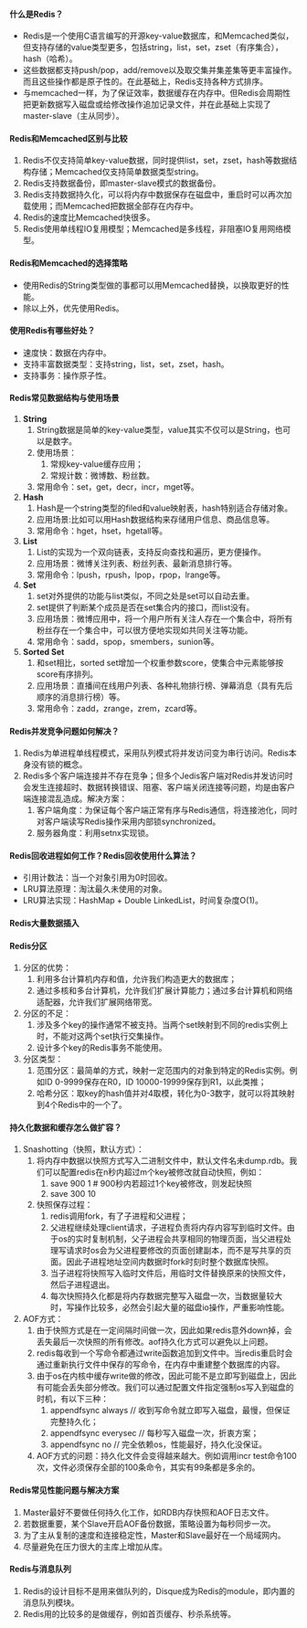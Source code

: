 #### 什么是Redis？
- Redis是一个使用C语言编写的开源key-value数据库，和Memcached类似，但支持存储的value类型更多，包括string，list，set，zset（有序集合），hash（哈希）。
- 这些数据都支持push/pop，add/remove以及取交集并集差集等更丰富操作。而且这些操作都是原子性的。在此基础上，Redis支持各种方式排序。
- 与memcached一样，为了保证效率，数据缓存在内存中。但Redis会周期性把更新数据写入磁盘或给修改操作追加记录文件，并在此基础上实现了master-slave（主从同步）。

#### Redis和Memcached区别与比较
1. Redis不仅支持简单key-value数据，同时提供list，set，zset，hash等数据结构存储；Memcached仅支持简单数据类型string。
2. Redis支持数据备份，即master-slave模式的数据备份。
3. Redis支持数据持久化，可以将内存中数据保存在磁盘中，重启时可以再次加载使用；而Memcached把数据全部存在内存中。
4. Redis的速度比Memcached快很多。
5. Redis使用单线程IO复用模型；Memcached是多线程，非阻塞IO复用网络模型。

#### Redis和Memcached的选择策略
- 使用Redis的String类型做的事都可以用Memcached替换，以换取更好的性能。
- 除以上外，优先使用Redis。

#### 使用Redis有哪些好处？
- 速度快：数据在内存中。
- 支持丰富数据类型：支持string，list，set，zset，hash。
- 支持事务：操作原子性。

#### Redis常见数据结构与使用场景
1. **String**
   1. String数据是简单的key-value类型，value其实不仅可以是String，也可以是数字。
   2. 使用场景：
      1. 常规key-value缓存应用；
      2. 常规计数：微博数、粉丝数。
   3. 常用命令：set，get，decr，incr，mget等。
2. **Hash**
   1. Hash是一个string类型的filed和value映射表，hash特别适合存储对象。
   2. 应用场景:比如可以用Hash数据结构来存储用户信息、商品信息等。
   3. 常用命令：hget，hset，hgetall等。
3. **List**
   1. List的实现为一个双向链表，支持反向查找和遍历，更方便操作。
   2. 应用场景：微博关注列表、粉丝列表、最新消息排行等。
   3. 常用命令：lpush，rpush，lpop，rpop，lrange等。
4. **Set**
   1. set对外提供的功能与list类似，不同之处是set可以自动去重。
   2. set提供了判断某个成员是否在set集合内的接口，而list没有。
   3. 应用场景：微博应用中，将一个用户所有关注人存在一个集合中，将所有粉丝存在一个集合中，可以很方便地实现如共同关注等功能。
   4. 常用命令：sadd，spop，smembers，sunion等。
5. **Sorted Set**
   1. 和set相比，sorted set增加一个权重参数score，使集合中元素能够按score有序排列。
   2. 应用场景：直播间在线用户列表、各种礼物排行榜、弹幕消息（具有先后顺序的消息排行榜）等。
   3. 常用命令：zadd，zrange，zrem，zcard等。

#### Redis并发竞争问题如何解决？
1. Redis为单进程单线程模式，采用队列模式将并发访问变为串行访问。Redis本身没有锁的概念。
2. Redis多个客户端连接并不存在竞争；但多个Jedis客户端对Redis并发访问时会发生连接超时、数据转换错误、阻塞、客户端关闭连接等问题，均是由客户端连接混乱造成。解决方案：
   1. 客户端角度：为保证每个客户端正常有序与Redis通信，将连接池化，同时对客户端读写Redis操作采用内部锁synchronized。
   2. 服务器角度：利用setnx实现锁。

#### Redis回收进程如何工作？Redis回收使用什么算法？
- 引用计数法：当一个对象引用为0时回收。
- LRU算法原理：淘汰最久未使用的对象。
- LRU算法实现：HashMap + Double LinkedList，时间复杂度O(1)。

#### Redis大量数据插入


#### Redis分区
1. 分区的优势：
   1. 利用多台计算机内存和值，允许我们构造更大的数据库；
   2. 通过多核和多台计算机，允许我们扩展计算能力；通过多台计算机和网络适配器，允许我们扩展网络带宽。
2. 分区的不足：
   1. 涉及多个key的操作通常不被支持。当两个set映射到不同的redis实例上时，不能对这两个set执行交集操作。
   2. 设计多个key的Redis事务不能使用。
3. 分区类型：
   1. 范围分区：最简单的方式，映射一定范围内的对象到特定的Redis实例。例如ID 0-9999保存在R0，ID 10000-19999保存到R1，以此类推；
   2. 哈希分区：取key的hash值并对4取模，转化为0-3数字，就可以将其映射到4个Redis中的一个了。

#### 持久化数据和缓存怎么做扩容？
1. Snashotting（快照，默认方式）：
   1. 将内存中数据以快照方式写入二进制文件中，默认文件名未dump.rdb。我们可以配置redis在n秒内超过m个key被修改就自动快照，例如：
      1. save 900 1 # 900秒内若超过1个key被修改，则发起快照
      2. save 300 10
   2. 快照保存过程：
      1. redis调用fork，有了子进程和父进程；
      2. 父进程继续处理client请求，子进程负责将内存内容写到临时文件。由于os的实时复制机制，父子进程会共享相同的物理页面，当父进程处理写请求时os会为父进程要修改的页面创建副本，而不是写共享的页面。因此子进程地址空间内数据时fork时刻时整个数据库快照。
      3. 当子进程将快照写入临时文件后，用临时文件替换原来的快照文件，然后子进程退出。
      4. 每次快照持久化都是将内存数据完整写入磁盘一次，当数据量较大时，写操作比较多，必然会引起大量的磁盘io操作，严重影响性能。
2. AOF方式：
   1. 由于快照方式是在一定间隔时间做一次，因此如果redis意外down掉，会丢失最后一次快照的所有修改。aof持久化方式可以避免以上问题。
   2. redis每收到一个写命令都通过write函数追加到文件中。当redis重启时会通过重新执行文件中保存的写命令，在内存中重建整个数据库的内容。
   3. 由于os在内核中缓存write做的修改，因此可能不是立即写到磁盘上，因此有可能会丢失部分修改。我们可以通过配置文件指定强制os写入到磁盘的时机，有以下三种：
      1. appendfsync always // 收到写命令就立即写入磁盘，最慢，但保证完整持久化；
      2. appendfsync everysec // 每秒写入磁盘一次，折衷方案；
      3. appendfsync no // 完全依赖os，性能最好，持久化没保证。
   4. AOF方式的问题：持久化文件会变得越来越大。例如调用incr test命令100次，文件必须保存全部的100条命令，其实有99条都是多余的。

#### Redis常见性能问题与解决方案
1. Master最好不要做任何持久化工作，如RDB内存快照和AOF日志文件。
2. 若数据重要，某个Slave开启AOF备份数据，策略设置为每秒同步一次。
3. 为了主从复制的速度和连接稳定性，Master和Slave最好在一个局域网内。
4. 尽量避免在压力很大的主库上增加从库。

#### Redis与消息队列
1. Redis的设计目标不是用来做队列的，Disque成为Redis的module，即内置的消息队列模块。
2. Redis用的比较多的是做缓存，例如首页缓存、秒杀系统等。